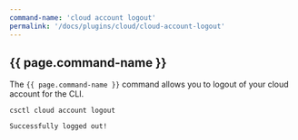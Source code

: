 ```yaml
---
command-name: 'cloud account logout'
permalink: '/docs/plugins/cloud/cloud-account-logout'
---
```


<h2> {{ page.command-name }} </h2>

The `{{ page.command-name }}` command allows you to logout of your cloud account for the CLI.

~~~
csctl cloud account logout

Successfully logged out!
~~~

